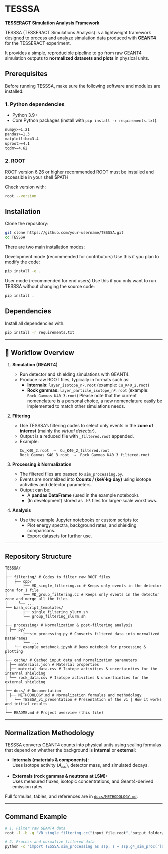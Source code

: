 # TESSSA  
**TESSERACT Simulation Analysis Framework**

TESSSA (TESSERACT Simulations Analysis) is a lightweight framework designed to process and analyze simulation data produced with **GEANT4** for the TESSERACT experiment.  

It provides a simple, reproducible pipeline to go from raw GEANT4 simulation outputs to **normalized datasets and plots** in physical units.

## Prerequisites

Before running TESSSA, make sure the following software and modules are installed:

### 1. Python dependencies
- Python 3.9+  
- Core Python packages (install with `pip install -r requirements.txt`):

```txt
numpy>=1.21
pandas>=1.3
matplotlib>=3.4
uproot>=4.1
tqdm>=4.62
```

### 2. ROOT
ROOT version 6.26 or higher recommended
ROOT must be installed and accessible in your shell $PATH

Check version with:

```bash
root --version
```

## Installation

Clone the repository:

```bash
git clone https://github.com/your-username/TESSSA.git
cd TESSSA
```

There are two main installation modes:

Development mode (recommended for contributors)
Use this if you plan to modify the code:

```bash
pip install -e .
```

User mode (recommended for end users)
Use this if you only want to run TESSSA without changing the source code:

```bash
pip install .
```

## Dependencies

Install all dependencies with:

```bash
pip install -r requirements.txt
```

---

## 📌 Workflow Overview

1. **Simulation (GEANT4)**  
   - Run detector and shielding simulations with GEANT4.  
   - Produce raw ROOT files, typically in formats such as:  
     - **Internals:** `layer_isotope_nº.root` (example: `Cu_K40_2.root`)  
     - **Rock gammas:** `layer_particle_isotope_nº.root` (example: `Rock_Gammas_K40_3.root`) 
     Please note that the current nomenclature is a personal choice, a new nomenclature easily be implemented to match other simulations needs. 

2. **Filtering**  
   - Use TESSSA’s filtering codes to select only events in the **zone of interest** (mainly the *virtual detector*).  
   - Output is a reduced file with `_filtered.root` appended.  
   - Example:  
     ```
     Cu_K40_2.root  →  Cu_K40_2_filtered.root
     Rock_Gammas_K40_3.root  →  Rock_Gammas_K40_3_filtered.root
     ```

3. **Processing & Normalization**  
   - The filtered files are passed to `sim_processing.py`.  
   - Events are normalized into **Counts / (keV·kg·day)** using isotope activities and detector parameters.  
   - Output can be:  
     - A **pandas DataFrame** (used in the example notebook).  
     - (In development) stored as `.h5` files for larger-scale workflows.  

4. **Analysis**  
   - Use the example Jupyter notebooks or custom scripts to:  
     - Plot energy spectra, background rates, and shielding comparisons.  
     - Export datasets for further use.  

---

## Repository Structure
```
TESSSA/
│
├── filtering/ # Codes to filter raw ROOT files
│	├── cpp/
│		├── VD_single_filtering.cc # Keeps only events in the detector zone for 1 file
│		├── VD_group_filtering.cc # Keeps only events in the detector zone and merge all the files
│     └── ...
└── bash_script_templates/
│		├── single_filtering_slurm.sh
│		└── group_filtering_slurm.sh
│
├── processing/ # Normalization & post-filtering analysis
│ ├── py/ 
│		├──sim_processing.py # Converts filtered data into normalized DataFrames
│		└── ...
│	└── example_notebook.ipynb # Demo notebook for processing & plotting
│
├── cache/ # Cached input data and normalization parameters
│ ├── materials.json # Material properties
│ ├── material_data.csv # Isotope activities & uncertainties for the internal shielding
│ └── rock_data.csv # Isotope activities & uncertainties for the external shielding
│
├── docs/ # Documentation
│ ├── METHODOLOGY.md # Normalization formulas and methodology
│	└── TESSSA_v1_presentation # Presentation of the v1 | How it works and initial results 
│
└── README.md # Project overview (this file)
```
---

## Normalization Methodology
TESSSA converts GEANT4 counts into physical units using scaling formulas that depend on whether the background is **internal** or **external**:  

- **Internals (materials & components):**  
  Uses isotope activity ($A_{iso}$), detector mass, and simulated decays.  

- **Externals (rock gammas & neutrons at LSM):**  
  Uses measured fluxes, isotopic concentrations, and Geant4-derived emission rates.  

Full formulas, tables, and references are in [`docs/METHODOLOGY.md`](docs/METHODOLOGY.md).  

---

## Command Example
```bash
# 1. Filter raw GEANT4 data
root -l -b -q "VD_single_filtering.cc("input_file.root","output_folder/")"

# 2. Process and normalize filtered data
python -c "import TESSSA.sim_processing as ssp; s = ssp.g4_sim_proc('layer', 'path/to/data', plots=True)"🧩 Dependencies
```
